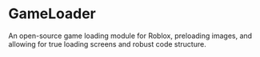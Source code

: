 # GameLoader
An open-source game loading module for Roblox, preloading images, and allowing for true loading screens and robust code structure.
